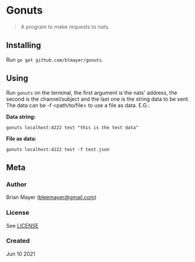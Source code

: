 # Gonuts

> A program to make requests to nats.


## Installing

Run `go get github.com/blmayer/gonuts`.


## Using

Run `gonuts` on the terminal, the first argument is the nats' address, the second is
the channel/subject and the last one is the string data to be sent. The data can be
-f <path/to/file> to use a file as data. E.G.:

**Data string:**

`gonuts localhost:4222 test "this is the test data"`

**File as data:**

`gonuts localhost:4222 test -f test.json`



## Meta


### Author

Brian Mayer ([bleemayer@gmail.com](mailto:bleemayer@gmail.com))


### License

See [LICENSE](LICENSE)


### Created

Jun 10 2021
